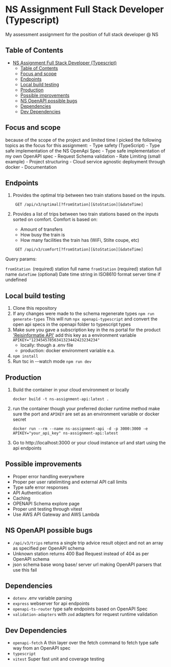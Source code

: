 # NS Assignment Full Stack Developer (Typescript)

My assessment assignment for the position of full stack developer @ NS

## Table of Contents

- [NS Assignment Full Stack Developer (Typescript)](#ns-assignment-full-stack-developer-typescript)
  - [Table of Contents](#table-of-contents)
  - [Focus and scope](#focus-and-scope)
  - [Endpoints](#endpoints)
  - [Local build testing](#local-build-testing)
  - [Production](#production)
  - [Possible improvements](#possible-improvements)
  - [NS OpenAPI possible bugs](#ns-openapi-possible-bugs)
  - [Dependencies](#dependencies)
  - [Dev Dependencies](#dev-dependencies)
  
## Focus and scope
because of the scope of the project and limited time I picked the following topics as the focus for this assignment:
    - Type safety (TypeScript)
    - Type safe implementation of the NS OpenApi Spec
    - Type safe implementation of my own OpenAPI spec
    - Request Schema validation 
    - Rate Limiting (small example)
    - Project structuring
    - Cloud service agnostic deployment through docker 
    - Documentation

## Endpoints
1. Provides the optimal trip between two train stations based on the
inputs.

    ``` GET /api/v3/optimal[?fromStation][&toStation][&dateTime]```

2. Provides a list of trips between two train stations based on the
inputs sorted on comfort. Comfort is based on:
   - Amount of transfers
   - How busy the train is
   - How many facilities the train has (WiFi, Stilte coupe, etc)

    ``` GET /api/v3/comfort[?fromStation][&toStation][&dateTime]```

Query params:

`fromStation `(required) station full name
`fromStation` (required) station full name
`dateTime` (optional) Date time string in ISO8610 format server time if undefined

## Local build testing 

1. Clone this repository
2. If any changes were made to the schema regenerate types `npm run generate-types` This will run `npx openapi-typescript` and convert the open api specs in the openapi folder to typescript types
3. Make sure you gave a subscription key in the ns portal for the product ['Reisinformatie API'](https://apiportal.ns.nl/startersguide) add this key as a environment variable `APIKEY="12345457856341323442423234234"`
   - locally: though a .env file
   - production: docker environment variable e.a.
4. `npm install`
5. Run tsc in --watch mode `npm run dev`

## Production

1. Build the container in your cloud environment or locally
   
   ```
   docker build -t ns-assignment-api:latest .    
   ```
2. run the container though your preferred docker runtime method make sure the port and `APIKEY` are set as an environment variable or docker secret
   
   ```
   docker run --rm --name ns-assignment-api -d -p 3000:3000 -e APIKEY="your_api_key" ns-assignment-api:latest
   ```

3.   Go to http://localhost:3000 or your cloud instance url and start using the api endpoints

## Possible improvements

- Proper error handling everywhere
- Proper per user ratelimiting and external API call limits
- Type safe error responses
- API Authentication
- Caching
- OPENAPI Schema explore page
- Proper unit testing through vitest
- Use AWS API Gateway and AWS Lambda

## NS OpenAPI possible bugs
- `/api/v3/trips` returns a single trip advice result object and not an array as specified per OpenAPI schema
- Unknown station returns 400 Bad Request instead of 404 as per OpenAPI schema
- json schema base wong base/ server url making OpenAPI parsers that use this fail

## Dependencies

- `dotenv` .env variable parsing 
- `express` webserver for api endpoints
- `openapi-ts-router` type safe endpoints based on OpenAPI Spec
- `validation-adapters` with `zod` adapters for request runtime validation
## Dev Dependencies

- `openapi-fetch` A thin layer over the fetch command to fetch type safe way from an OpenAPI spec
- `typescript`
- `vitest` Super fast unit and coverage testing 
